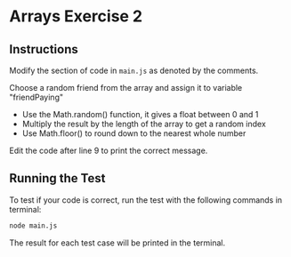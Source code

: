 # Arrays Exercise 2
## Instructions
Modify the section of code in ```main.js``` as denoted by the comments.

Choose a random friend from the array and assign it to variable "friendPaying"
- Use the Math.random() function, it gives a float between 0 and 1
- Multiply the result by the length of the array to get a random index
- Use Math.floor() to round down to the nearest whole number

Edit the code after line 9 to print the correct message. 

## Running the Test
To test if your code is correct, run the test with the following commands in terminal:
```bash
node main.js
```

The result for each test case will be printed in the terminal.


